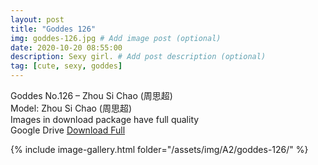 ```yaml
---
layout: post
title: "Goddes 126"
img: goddes-126.jpg # Add image post (optional)
date: 2020-10-20 08:55:00
description: Sexy girl. # Add post description (optional)
tag: [cute, sexy, goddes]
---
```

Goddes No.126 – Zhou Si Chao (周思超)  
Model: Zhou Si Chao (周思超)                         
Images in download package have full quality                    
Google Drive [Download Full](http://gestyy.com/eroRvk)

{% include image-gallery.html folder="/assets/img/A2/goddes-126/" %}
